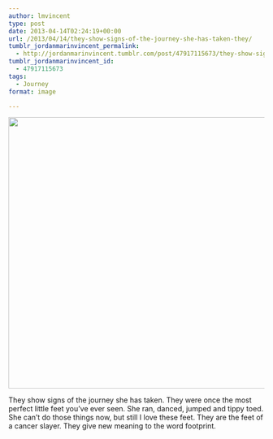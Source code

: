 ```yaml
---
author: lmvincent
type: post
date: 2013-04-14T02:24:19+00:00
url: /2013/04/14/they-show-signs-of-the-journey-she-has-taken-they/
tumblr_jordanmarinvincent_permalink:
  - http://jordanmarinvincent.tumblr.com/post/47917115673/they-show-signs-of-the-journey-she-has-taken-they
tumblr_jordanmarinvincent_id:
  - 47917115673
tags:
  - Journey
format: image

---
```

<img loading="lazy" src="https://jordansjourney.files.wordpress.com/2013/04/tumblr_ml840jp5iw1rn5v6ko1_1280.jpg" alt="" width="800" height="534" class="alignnone size-full wp-image-82" />

They show signs of the journey she has taken. They were once the most perfect little feet you&rsquo;ve ever seen. She ran, danced, jumped and tippy toed. She can&rsquo;t do those things now, but still I love these feet. They are the feet of a cancer slayer. They give new meaning to the word footprint.